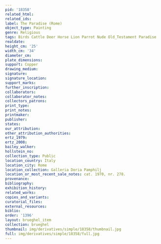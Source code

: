```yaml
---
pid: '18358'
related_html: 
related_ids: 
label: The Paradise (Rome)
object_type: Painting
genre: Religious
tags: Birds Cattle Deer Horse Lion Parrot Nude Old_Testament Paradise
realdate: 
height_cm: '25'
width_cm: '34'
diameter_cm: 
plate_dimensions: 
support: Copper
drawing_medium: 
signature: 
signature_location: 
support_marks: 
further_inscription: 
collaborators: 
collaborator_notes: 
collectors_patrons: 
print_type: 
print_notes: 
printmaker: 
publisher: 
states: 
our_attribution: 
other_attribution_authorities: 
ertz_1979: 
ertz_2008: 
bailey_walker: 
hollstein_no: 
collection_type: Public
location_country: Italy
location_city: Rome
location_collection: Galleria Doria Pamphilj
location_or_most_recent_sale_notes: cat. 1970, nr. 278.
provenance: 
bibliography: 
exhibition_history: 
related_works: 
copies_and_variants: 
curatorial_files: 
external_resources: 
biblio: 
order: '1396'
layout: brueghel_item
collection: brueghel
thumbnail: img/derivatives/simple/18358/thumbnail.jpg
full: img/derivatives/simple/18358/full.jpg
---
```

